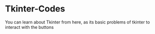 # Tkinter-Codes

You can learn about Tkinter from here, as its basic problems of tkinter to interact with the buttons

